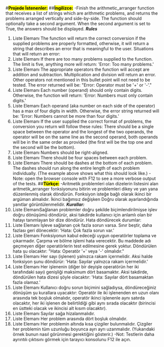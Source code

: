 #<mark>**Projede İstenenler:**</mark> 
##<mark>**İngilizce:**</mark>
-Finish the arithmetic_arranger function that receives a list of strings which are arithmetic problems, and returns the problems arranged vertically and side-by-side. The function should optionally take a second argument. When the second argument is set to True, the answers should be displayed.
_**Rules**_

1. Liste Elemanı The function will return the correct conversion if the supplied problems are properly formatted, otherwise, it will return a string that describes an error that is meaningful to the user.
 Situations that will return an error:
2. Liste Elemanı If there are too many problems supplied to the function. The limit is five, anything more will return: 'Error: Too many problems.'
3. Liste Elemanı The appropriate operators the function will accept are addition and subtraction. Multiplication and division will return an error. Other operators not mentioned in this bullet point will not need to be tested. The error returned will be: "Error: Operator must be '+' or '-'."
4. Liste Elemanı Each number (operand) should only contain digits. Otherwise, the function will return: 'Error: Numbers must only contain digits.'
5. Liste Elemanı Each operand (aka number on each side of the operator) has a max of four digits in width. Otherwise, the error string returned will be: 'Error: Numbers cannot be more than four digits.'
6. Liste Elemanı If the user supplied the correct format of problems, the conversion you return will follow these rules:
There should be a single space between the operator and the longest of the two operands, the operator will be on the same line as the second operand, both operands will be in the same order as provided (the first will be the top one and the second will be the bottom).
7. Liste Elemanı Numbers should be right-aligned.
8. Liste Elemanı There should be four spaces between each problem.
9. Liste Elemanı There should be dashes at the bottom of each problem. The dashes should run along the entire length of each problem individually. (The example above shows what this should look like.)
-Note: open the browser console with F12 to see a more verbose output of the tests.
##<mark>**Türkçe:**</mark>
-Aritmetik problemleri olan dizelerin listesini alan aritmetik_arranger fonksiyonunu bitirin ve problemleri dikey ve yan yana düzenlenmiş olarak döndürün. Fonksiyon isteğe bağlı olarak ikinci bir argüman almalıdır. İkinci bağımsız değişken Doğru olarak ayarlandığında yanıtlar görüntülenmelidir.
**_Kurallar:_**
1. Liste ElemanıSağlanan problemler doğru şekilde biçimlendirilmişse işlev doğru dönüşümü döndürür, aksi takdirde kullanıcı için anlamlı olan bir hatayı tanımlayan bir dize döndürür.
Hata döndürecek durumlar:
 2. Liste Elemanı İşleve sağlanan çok fazla sorun varsa. Sınır beştir, daha fazlası geri dönecektir: 'Hata: Çok fazla sorun var.'
3. Liste Elemanı Fonksiyonun kabul edeceği uygun operatörler toplama ve çıkarmadır. Çarpma ve bölme işlemi hata verecektir. Bu maddede adı geçmeyen diğer operatörlerin test edilmesine gerek yoktur. Döndürülen hata şu olacaktır: "Hata: Operatör '+' veya '-' olmalıdır."
4. Liste Elemanı Her sayı (işlenen) yalnızca rakam içermelidir. Aksi halde fonksiyon şunu döndürür: 'Hata: Sayılar yalnızca rakam içermelidir.'
5. Liste Elemanı Her işlenenin (diğer bir deyişle operatörün her iki tarafındaki sayı) genişliği maksimum dört basamaktır. Aksi takdirde, döndürülen hata dizesi şöyle olacaktır: 'Hata: Sayılar dört basamaktan fazla olamaz.'
6. Liste Elemanı Kullanıcı doğru sorun biçimini sağladıysa, döndüreceğiniz dönüşüm şu kurallara uyacaktır:
Operatör ile iki işlenenden en uzun olanı arasında tek boşluk olmalıdır, operatör ikinci işlenenle aynı satırda olacaktır, her iki işlenen de belirtildiği gibi aynı sırada olacaktır (birincisi en üstteki olacak ve ikincisi alt kısım olacaktır).
7. Liste Elemanı Sayılar sağa hizalanmalıdır.
8. Liste Elemanı Her problem arasında dört boşluk olmalıdır.
9. Liste Elemanı Her problemin altında kısa çizgiler bulunmalıdır. Çizgiler her problemin tüm uzunluğu boyunca ayrı ayrı uzanmalıdır. (Yukarıdaki örnek bunun nasıl görünmesi gerektiğini gösterir.)
-Not: Testlerin daha ayrıntılı çıktısını görmek için tarayıcı konsolunu F12 ile açın.

